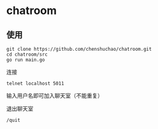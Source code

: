 # chatroom 

## 使用

    git clone https://github.com/chenshuchao/chatroom.git
    cd chatroom/src
    go run main.go

连接

    telnet localhost 5011

输入用户名即可加入聊天室（不能重复）

退出聊天室

    /quit

